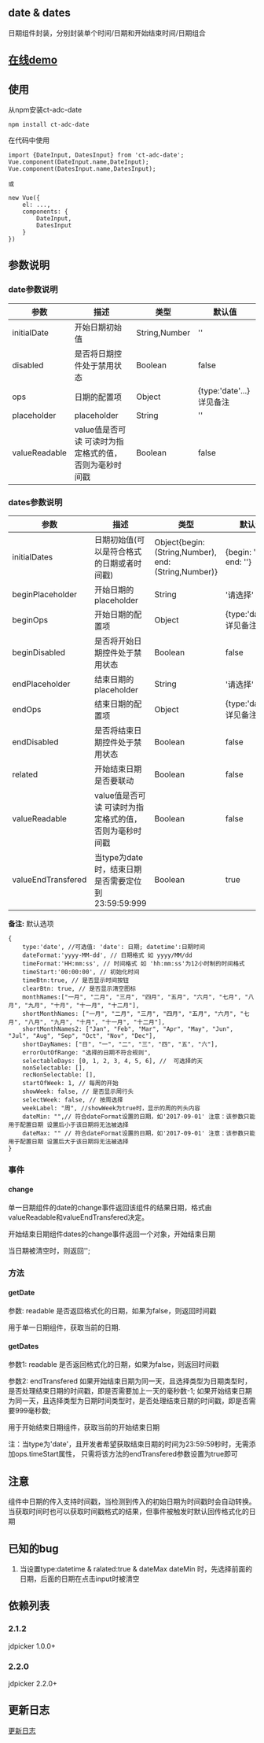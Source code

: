 ## date & dates

日期组件封装，分别封装单个时间/日期和开始结束时间/日期组合

## [在线demo](https://codepen.io/rubyisapm/pen/eWQMQB?editors=1010)

## 使用

从npm安装ct-adc-date

```
npm install ct-adc-date
```
在代码中使用

```
import {DateInput, DatesInput} from 'ct-adc-date';
Vue.component(DateInput.name,DateInput);
Vue.component(DatesInput.name,DatesInput);

或

new Vue({
    el: ...,
    components: {
        DateInput,
        DatesInput
    }
})
```

## 参数说明

### date参数说明

参数 | 描述 | 类型 | 默认值
--- | --- | --- | ---
initialDate | 开始日期初始值 | String,Number | ''
disabled | 是否将日期控件处于禁用状态 | Boolean | false
ops | 日期的配置项 | Object | {type:'date'...}详见备注
placeholder | placeholder | String | ''
valueReadable | value值是否可读 可读时为指定格式的值，否则为毫秒时间戳 | Boolean | false 

### dates参数说明

参数 | 描述 | 类型 | 默认值
--- | --- | --- | ---
initialDates | 日期初始值(可以是符合格式的日期或者时间戳) | Object{begin: (String,Number), end: (String,Number)} | {begin: '', end: ''}
beginPlaceholder | 开始日期的placeholder | String | '请选择'
beginOps | 开始日期的配置项 | Object | {type:'date'...}详见备注
beginDisabled | 是否将开始日期控件处于禁用状态 | Boolean | false
endPlaceholder | 结束日期的placeholder | String | '请选择'
endOps | 结束日期的配置项 | Object | {type:'date'...}详见备注
endDisabled | 是否将结束日期控件处于禁用状态 | Boolean | false
related | 开始结束日期是否要联动 | Boolean | false
valueReadable | value值是否可读 可读时为指定格式的值，否则为毫秒时间戳 | Boolean | false 
valueEndTransfered | 当type为date时，结束日期是否需要定位到23:59:59:999 | Boolean | true

**备注:** 默认选项

```
{
    type:'date', //可选值: 'date': 日期; datetime':日期时间
    dateFormat:'yyyy-MM-dd', // 日期格式 如 yyyy/MM/dd
    timeFormat:'HH:mm:ss', // 时间格式 如 'hh:mm:ss'为12小时制的时间格式
    timeStart:'00:00:00', // 初始化时间
    timeBtn:true, // 是否显示时间按钮
    clearBtn: true, // 是否显示清空图标
    monthNames:["一月", "二月", "三月", "四月", "五月", "六月", "七月", "八月", "九月", "十月", "十一月", "十二月"],
    shortMonthNames: ["一月", "二月", "三月", "四月", "五月", "六月", "七月", "八月", "九月", "十月", "十一月", "十二月"],
    shortMonthNames2: ["Jan", "Feb", "Mar", "Apr", "May", "Jun", "Jul", "Aug", "Sep", "Oct", "Nov", "Dec"],
    shortDayNames: ["日", "一", "二", "三", "四", "五", "六"],
    errorOutOfRange: "选择的日期不符合规则",
    selectableDays: [0, 1, 2, 3, 4, 5, 6], //  可选择的天
    nonSelectable: [],
    recNonSelectable: [],
    startOfWeek: 1, // 每周的开始
    showWeek: false, // 是否显示周行头
    selectWeek: false, // 按周选择
    weekLabel: "周", //showWeek为true时，显示的周的列头内容
    dateMin: "",// 符合dateFormat设置的日期，如'2017-09-01' 注意：该参数只能用于配置日期 设置后小于该日期将无法被选择
    dateMax: "" // 符合dateFormat设置的日期，如'2017-09-01' 注意：该参数只能用于配置日期 设置后大于该日期将无法被选择
}
```

### 事件

#### change

单一日期组件的date的change事件返回该组件的结果日期，格式由valueReadable和valueEndTransfered决定。

开始结束日期组件dates的change事件返回一个对象，开始结束日期

当日期被清空时，则返回'';

### 方法

#### getDate

参数: readable 是否返回格式化的日期，如果为false，则返回时间戳

用于单一日期组件，获取当前的日期.

#### getDates

参数1: readable
是否返回格式化的日期，如果为false，则返回时间戳

参数2: endTransfered
如果开始结束日期为同一天，且选择类型为日期类型时，是否处理结束日期的时间戳，即是否需要加上一天的毫秒数-1;
如果开始结束日期为同一天，且选择类型为日期时间类型时，是否处理结束日期的时间戳，即是否需要999毫秒数;

用于开始结束日期组件，获取当前的开始结束日期

注：当type为'date'，且开发者希望获取结束日期的时间为23:59:59秒时，无需添加ops.timeStart属性，
只需将该方法的endTransfered参数设置为true即可

## 注意

组件中日期的传入支持时间戳，当检测到传入的初始日期为时间戳时会自动转换。
当获取时间时也可以获取时间戳格式的结果，但事件被触发时默认回传格式化的日期

## 已知的bug

1. 当设置type:datetime & ralated:true & dateMax dateMin 时，先选择前面的日期，后面的日期在点击input时被清空

## 依赖列表

### 2.1.2

jdpicker 1.0.0+

### 2.2.0

jdpicker 2.2.0+


## 更新日志

[更新日志](https://github.com/ct-adc/adc-date/blob/master/CHANGELOG.md)

